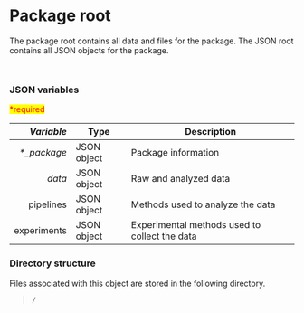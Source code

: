 # Package root

The package root contains all data and files for the package. The JSON root contains all JSON objects for the package.

<figure><img src="https://mermaid.ink/img/pako:eNptkl1v0zAUhv9K5V0sk-IkrbIuNaNXcIMQSOwORUKn8UliltjGH9BS9b_PyeoCY77wee3znA8d-0gaxZEw0hnQ_eLjl1ouwjJKueQeFr3B9u1175y2LM-5amwm0RslZKv4LlOmy6Xgu7xR0hmx8w5z-8MLY3CgHBxQ24MRsqOtMiO43GpsRCsacEJJ-nOZFbmG5hE6pFPJ6-2Hh8-f5ur3OWxvKN1OWZJpu3nzp7Vw_-0cl0Txwq-FxkFItMlFvSBwr9GIEaWzyV86UnP7dGv97js2AYki-uN5YpznIlQ621eIEcF6E5AoXmG48Z1N5v3ifU44lQjtTRVm878bJAwHK2wSxQWZA6Z5gIExDGM20RvTHAacp7JoxTCwq7bF26JIrTPqEdlVWZZnTX8J7npW6j1JyYjhSQUPf-c45amJ63HEmrAgObbgB1eTWp4C6nWYJr7nwilDWAuDxZSAd-rhIBvCnPEYoXcCwlccL5QG-VWpf86EHcmesCIlB8JWxTpbV-Vdta6Wd6tqU1anlPyeI4ps87yq281yuV5V1ekJxlT7og?type=png" alt=""><figcaption></figcaption></figure>

<figure><img src="https://mermaid.ink/img/pako:eNptks1qwzAQhF_FKBcZEsjBvajQU3sppYXmaihba50okSWhH5oQ8u5dOZZpSXzQjphPGjP2mXVWIhNs68HtqrfP1lT07IM13trIXzcf71VW9Wr1JCECz0v9nyLry0F3gC3yIm4RpxxqZTDwWd1CeHTo1YAmBv5HT2DOJiik7z12RBRRP179ss9MTFJR1jTvEANCSJ6QIu4w0qdt4OM6u9cLcwS9XU4Yx60NBvQpqMCLmJHxQG4EPAxUxziKO5czFR4cdmPpGxJ1CTlpnGureqW1WPQ9PqzXyxC9PaBYNE0z6dWPknEnGndkSzagH0BJ-uLnfFfL4g4HbJkgKbGHpGPLWnMhNDmKxRepovVMRJ9wySBFuzmZruyvzLMC-n8GJnrQAS-_GUDNYg?type=png" alt=""><figcaption></figcaption></figure>

### JSON variables

<mark style="color:red;">\*required</mark>

| _**Variable**_ | **Type**    | **Description**                               |
| -------------: | ----------- | --------------------------------------------- |
|  _\*\_package_ | JSON object | Package information                           |
|         _data_ | JSON object | Raw and analyzed data                         |
|      pipelines | JSON object | Methods used to analyze the data              |
|    experiments | JSON object | Experimental methods used to collect the data |

### Directory structure

Files associated with this object are stored in the following directory.

> `/`
